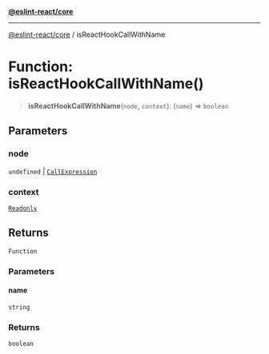 [**@eslint-react/core**](../README.md)

***

[@eslint-react/core](../README.md) / isReactHookCallWithName

# Function: isReactHookCallWithName()

> **isReactHookCallWithName**(`node`, `context`): (`name`) => `boolean`

## Parameters

### node

`undefined` | [`CallExpression`](../-internal-/interfaces/CallExpression.md)

### context

[`Readonly`](../-internal-/type-aliases/Readonly.md)

## Returns

`Function`

### Parameters

#### name

`string`

### Returns

`boolean`
